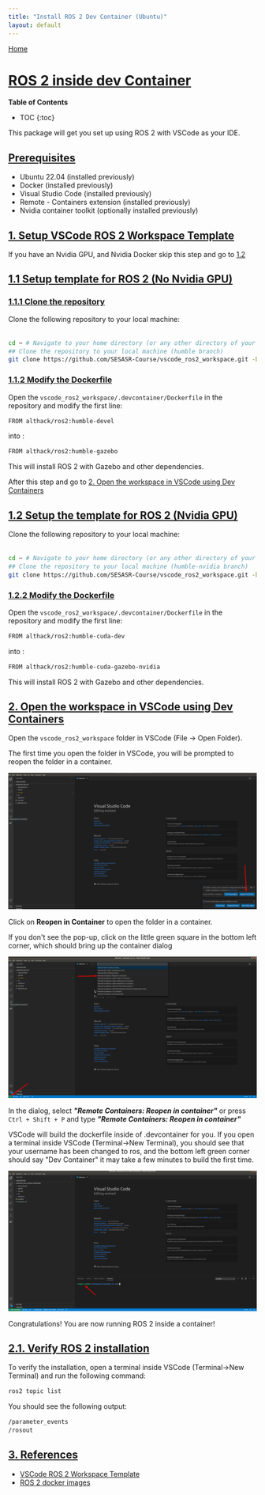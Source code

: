 ```yaml
---
title: "Install ROS 2 Dev Container (Ubuntu)"
layout: default
---
```


[Home](../index.md)


# [ROS 2 inside dev Container](#ros-2-inside-dev-container)

__Table of Contents__
* TOC
{:toc}

This package will get you set up using ROS 2 with VSCode as your IDE.

## [Prerequisites](#prerequisites)

- Ubuntu 22.04 (installed previously)
- Docker (installed previously)
- Visual Studio Code (installed previously)
- Remote - Containers extension (installed previously)
- Nvidia container toolkit (optionally installed previously)

## [1. Setup VSCode ROS 2 Workspace Template](#1-setup-vscode-ros-2-workspace-template)

If you have an Nvidia GPU, and Nvidia Docker skip this step and go to [1.2](#12-setup-the-template-for-ros2-nvidia-gpu)

## [1.1 Setup template for ROS 2 (No Nvidia GPU)](#11-setup-template-for-ros-2-no-nvidia-gpu)

### [1.1.1 Clone the repository](#111-clone-the-repository)

Clone the following repository to your local machine:

```bash

cd ~ # Navigate to your home directory (or any other directory of your choice)
## Clone the repository to your local machine (humble branch)
git clone https://github.com/SESASR-Course/vscode_ros2_workspace.git -b humble
```

### [1.1.2 Modify the Dockerfile](#112-modify-the-dockerfile)

Open the ```vscode_ros2_workspace/.devcontainer/Dockerfile``` in the repository and modify the first line:

```bash
FROM althack/ros2:humble-devel  
```

into :

```bash
FROM althack/ros2:humble-gazebo 
```

This will install ROS 2 with Gazebo and other dependencies.

After this step and go to [2. Open the workspace in VSCode using Dev Containers](#2-open-the-workspace-in-vscode-using-dev-containers)

## [1.2 Setup the template for ROS 2 (Nvidia GPU)](#12-setup-the-template-for-ros-2-nvidia-gpu)

Clone the following repository to your local machine:

```bash

cd ~ # Navigate to your home directory (or any other directory of your choice)
## Clone the repository to your local machine (humble-nvidia branch)
git clone https://github.com/SESASR-Course/vscode_ros2_workspace.git -b humble-nvidia
```

### [1.2.2 Modify the Dockerfile](#122-modify-the-dockerfile)

Open the ```vscode_ros2_workspace/.devcontainer/Dockerfile``` in the repository and modify the first line:

```bash
FROM althack/ros2:humble-cuda-dev  
```

into :

```bash
FROM althack/ros2:humble-cuda-gazebo-nvidia
```

This will install ROS 2 with Gazebo and other dependencies.

## [2. Open the workspace in VSCode using Dev Containers](#2-open-the-workspace-in-vscode-using-dev-containers)

Open the ```vscode_ros2_workspace``` folder in VSCode (File -> Open Folder).

The first time you open the folder in VSCode, you will be prompted to reopen the folder in a container.

![reopen_in_container](./images/open_in_dev_cont.png)

Click on **Reopen in Container** to open the folder in a container.

If you don't see the pop-up, click on the little green square in the bottom left corner, which should bring up the container dialog

![template_vscode_bottom](./images/template_vscode_bottom.png)

In the dialog, select ***"Remote Containers: Reopen in container"*** or press ```Ctrl + Shift + P``` and type ***"Remote Containers: Reopen in container"***

VSCode will build the dockerfile inside of .devcontainer for you. If you open a terminal inside VSCode (Terminal->New Terminal), you should see that your username has been changed to ros, and the bottom left green corner should say "Dev Container" it may take a few minutes to build the first time.

![template_container](./images/template_container.png)

Congratulations! You are now running ROS 2 inside a container!

## [2.1. Verify ROS 2 installation](#21-verify-ros-2-installation)

To verify the installation, open a terminal inside VSCode (Terminal->New Terminal) and run the following command:

```bash
ros2 topic list
```

You should see the following output:

```bash
/parameter_events
/rosout
```

## [3. References](#3-references)

- [VSCode ROS 2 Workspace Template](https://github.com/athackst/vscode_ros2_workspace)
- [ROS 2 docker images](https://hub.docker.com/r/althack/ros2)
